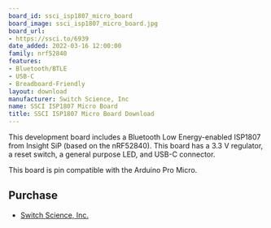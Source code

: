 ```yaml
---
board_id: ssci_isp1807_micro_board
board_image: ssci_isp1807_micro_board.jpg
board_url:
- https://ssci.to/6939
date_added: 2022-03-16 12:00:00
family: nrf52840
features:
- Bluetooth/BTLE
- USB-C
- Breadboard-Friendly
layout: download
manufacturer: Switch Science, Inc
name: SSCI ISP1807 Micro Board
title: SSCI ISP1807 Micro Board Download
---
```


This development board includes a Bluetooth Low Energy-enabled ISP1807 from Insight SiP (based on the nRF52840). This board has a 3.3 V regulator, a reset switch, a general purpose LED, and USB-C connector.

This board is pin compatible with the Arduino Pro Micro.


## Purchase
* [Switch Science, Inc.](https://ssci.to/6939)
